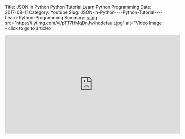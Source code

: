 Title: JSON in Python    Python Tutorial    Learn Python Programming
Date: 2017-08-11
Category: Youtube
Slug: JSON-in-Python----Python-Tutorial----Learn-Python-Programming
Summary: <a href="/JSON-in-Python----Python-Tutorial----Learn-Python-Programming.html"><img src="https://i.ytimg.com/vi/pTT7HMqDnJw/hqdefault.jpg" alt="Video Image - click to go to article></a>

<iframe width="560" height="315" src="https://www.youtube.com/embed/pTT7HMqDnJw" title="YouTube video player" frameborder="0" allow="accelerometer; autoplay; clipboard-write; encrypted-media; gyroscope; picture-in-picture" allowfullscreen></iframe>

